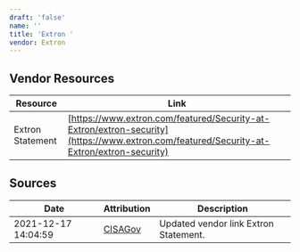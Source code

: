 ```yaml
---
draft: 'false'
name: ''
title: 'Extron '
vendor: Extron
---
```


## Vendor Resources
| Resource | Link |
| --- | --- |
| Extron Statement | [https://www.extron.com/featured/Security-at-Extron/extron-security](https://www.extron.com/featured/Security-at-Extron/extron-security) |



## Sources
| Date | Attribution | Description |
| --- | --- | --- |
| 2021-12-17 14:04:59 | [CISAGov](https://raw.githubusercontent.com/cisagov/log4j-affected-db/develop/README.md) | Updated vendor link Extron Statement.  |
